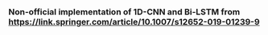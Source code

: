 ### Non-official implementation of 1D-CNN and Bi-LSTM from https://link.springer.com/article/10.1007/s12652-019-01239-9
